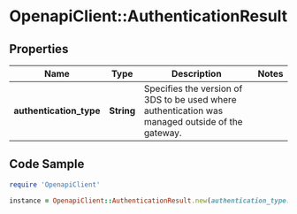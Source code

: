 # OpenapiClient::AuthenticationResult

## Properties

Name | Type | Description | Notes
------------ | ------------- | ------------- | -------------
**authentication_type** | **String** | Specifies the version of 3DS to be used where authentication was managed outside of the gateway. | 

## Code Sample

```ruby
require 'OpenapiClient'

instance = OpenapiClient::AuthenticationResult.new(authentication_type: Secure3D10AuthenticationResult)
```


